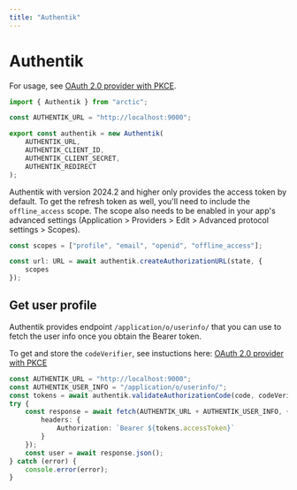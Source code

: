 ```yaml
---
title: "Authentik"
---
```


# Authentik

For usage, see [OAuth 2.0 provider with PKCE](/guides/oauth2-pkce).

```ts
import { Authentik } from "arctic";

const AUTHENTIK_URL = "http://localhost:9000";

export const authentik = new Authentik(
	AUTHENTIK_URL,
	AUTHENTIK_CLIENT_ID,
	AUTHENTIK_CLIENT_SECRET,
	AUTHENTIK_REDIRECT
);
```

Authentik with version 2024.2 and higher only provides the access token by default. To get the refresh token as well, you'll need to include the `offline_access` scope. The scope also needs to be enabled in your app's advanced settings (Application > Providers > Edit > Advanced protocol settings > Scopes).


```ts
const scopes = ["profile", "email", "openid", "offline_access"];

const url: URL = await authentik.createAuthorizationURL(state, {
	scopes
});
```

## Get user profile

Authentik provides endpoint `/application/o/userinfo/` that you can use to fetch the user info once you obtain the Bearer token.

To get and store the `codeVerifier`, see instuctions here: [OAuth 2.0 provider with PKCE](/guides/oauth2-pkce)

```ts
const AUTHENTIK_URL = "http://localhost:9000";
const AUTHENTIK_USER_INFO = "/application/o/userinfo/";
const tokens = await authentik.validateAuthorizationCode(code, codeVerifier);
try {
	const response = await fetch(AUTHENTIK_URL + AUTHENTIK_USER_INFO, {
		headers: {
			Authorization: `Bearer ${tokens.accessToken}`
		}
	});
	const user = await response.json();
} catch (error) {
	console.error(error);
}
```
